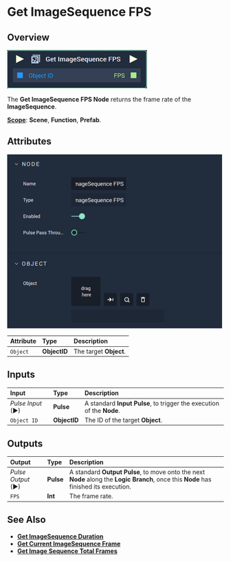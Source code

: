 # Get ImageSequence FPS

## Overview

![The Get ImageSequence FPS Node.](../../../.gitbook/assets/node-get-imagesequence-fps.png)

The **Get ImageSequence FPS Node** returns the frame rate of the **ImageSequence**.

[**Scope**](../../overview.md#scopes): **Scene**, **Function**, **Prefab**.

## Attributes

![The Get ImageSequence FPS Node Attributes.](../../../.gitbook/assets/node-get-imagesequence-fps-attr.png)

| Attribute | Type | Description |
| :--- | :--- | :--- |
| `Object` | **ObjectID** | The target **Object**. |

## Inputs

| Input | Type | Description |
| :--- | :--- | :--- |
| _Pulse Input_ \(►\) | **Pulse** | A standard **Input Pulse**, to trigger the execution of the **Node**. |
| `Object ID` | **ObjectID** | The ID of the target **Object**. |

## Outputs

| Output | Type | Description |
| :--- | :--- | :--- |
| _Pulse Output_ \(►\) | **Pulse** | A standard **Output Pulse**, to move onto the next **Node** along the **Logic Branch**, once this **Node** has finished its execution. |
| `FPS` | **Int** | The frame rate. |

## See Also

* [**Get ImageSequence Duration**](getimagesequenceduration.md)
* [**Get Current ImageSequence Frame**](getcurrentimagesequenceframe.md)
* [**Get Image Sequence Total Frames**](getimagesequencetotalframes.md)

